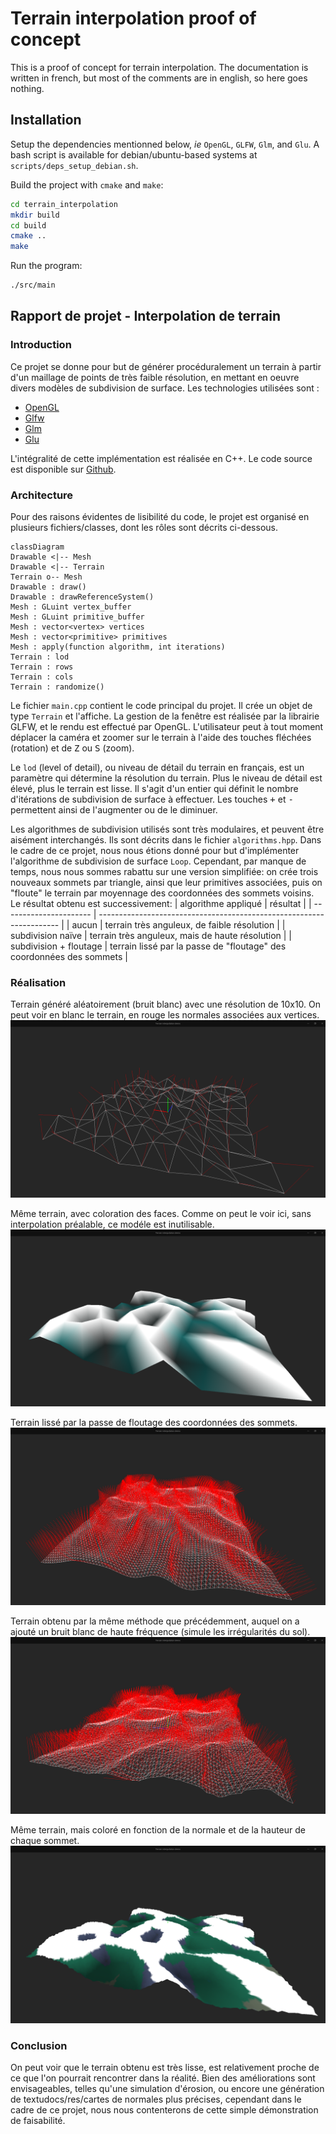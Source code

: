 # Terrain interpolation proof of concept

This is a proof of concept for terrain interpolation. The documentation is written in french, but most of the comments are in english, so here goes nothing.

## Installation

Setup the dependencies mentionned below, *ie* `OpenGL`, `GLFW`, `Glm`, and `Glu`. A bash script is available for debian/ubuntu-based systems at `scripts/deps_setup_debian.sh`.

Build the project with `cmake` and `make`:

```bash
cd terrain_interpolation
mkdir build
cd build
cmake ..
make
```

Run the program:

```bash
./src/main
```


## Rapport de projet - Interpolation de terrain
### Introduction
Ce projet se donne pour but de générer procéduralement un terrain à partir d'un maillage de points de très faible résolution, en mettant en oeuvre divers modèles de subdivision de surface. Les technologies utilisées sont :
- [OpenGL](https://www.khronos.org/opengl/wiki/OpenGL_Home)
- [Glfw](https://www.glfw.org/)
- [Glm](https://glm.g-truc.net/)
- [Glu](https://en.wikipedia.org/wiki/OpenGL_Utility_Library)

L'intégralité de cette implémentation est réalisée en C++. Le code source est disponible sur [Github](https://www.github.com/bsodium/terrain-interpolation).

### Architecture
Pour des raisons évidentes de lisibilité du code, le projet est organisé en plusieurs fichiers/classes, dont les rôles sont décrits ci-dessous.

```mermaid
classDiagram
Drawable <|-- Mesh
Drawable <|-- Terrain
Terrain o-- Mesh
Drawable : draw()
Drawable : drawReferenceSystem()
Mesh : GLuint vertex_buffer
Mesh : GLuint primitive_buffer
Mesh : vector<vertex> vertices
Mesh : vector<primitive> primitives
Mesh : apply(function algorithm, int iterations)
Terrain : lod
Terrain : rows
Terrain : cols
Terrain : randomize()
```
Le fichier `main.cpp` contient le code principal du projet. Il crée un objet de type `Terrain` et l'affiche. La gestion de la fenêtre est réalisée par la librairie GLFW, et le rendu est effectué par OpenGL. L'utilisateur peut à tout moment déplacer la caméra et zoomer sur le terrain à l'aide des touches fléchées (rotation) et de <kbd>Z</kbd> ou <kbd>S</kbd> (zoom).  

Le `lod` (level of detail), ou niveau de détail du terrain en français, est un paramètre qui détermine la résolution du terrain. Plus le niveau de détail est élevé, plus le terrain est lisse. Il s'agit d'un entier qui définit le nombre d'itérations de subdivision de surface à effectuer. Les touches <kbd>+</kbd> et <kbd>-</kbd> permettent ainsi de l'augmenter ou de le diminuer.  

Les algorithmes de subdivision utilisés sont très modulaires, et peuvent être aisément interchangés. Ils sont décrits dans le fichier `algorithms.hpp`. Dans le cadre de ce projet, nous nous étions donné pour but d'implémenter l'algorithme de subdivision de surface `Loop`. Cependant, par manque de temps, nous nous sommes rabattu sur une version simplifiée: on crée trois nouveaux sommets par triangle, ainsi que leur primitives associées, puis on "floute" le terrain par moyennage des coordonnées des sommets voisins.
Le résultat obtenu est successivement:
| algorithme appliqué    | résultat                                                             |
| ---------------------- | -------------------------------------------------------------------- |
| aucun                  | terrain très anguleux, de faible résolution                          |
| subdivision naïve      | terrain très anguleux, mais de haute résolution                      |
| subdivision + floutage | terrain lissé par la passe de "floutage" des coordonnées des sommets |

### Réalisation

Terrain généré aléatoirement (bruit blanc) avec une résolution de 10x10. On peut voir en blanc le terrain, en rouge les normales associées aux vertices.
![Low resolution terrain (wireframe)](docs/res/terrain_lowres_wf.png)

Même terrain, avec coloration des faces. Comme on peut le voir ici, sans interpolation préalable, ce modéle est inutilisable.
![Low resolution terrain (solid)](docs/res/terrain_lowres.png)

Terrain lissé par la passe de floutage des coordonnées des sommets.
![High resolution terrain (wireframe)](docs/res/terrain_highres_wf_noiseless.png)

Terrain obtenu par la même méthode que précédemment, auquel on a ajouté un bruit blanc de haute fréquence (simule les irrégularités du sol).
![High resolution terrain + noise (wireframe)](docs/res/terrain_highres_wf.png)

Même terrain, mais coloré en fonction de la normale et de la hauteur de chaque sommet.
![High resolution terrain (solid)](docs/res/terrain_highres.png)

### Conclusion
On peut voir que le terrain obtenu est très lisse, est relativement proche de ce que l'on pourrait rencontrer dans la réalité. Bien des améliorations sont envisageables, telles qu'une simulation d'érosion, ou encore une génération de textudocs/res/cartes de normales plus précises, cependant dans le cadre de ce projet, nous nous contenterons de cette simple démonstration de faisabilité.
